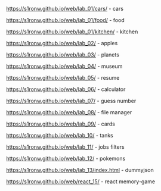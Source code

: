 https://s1ronw.github.io/web/lab_01/cars/ - cars

https://s1ronw.github.io/web/lab_01/food/ - food 

https://s1ronw.github.io/web/lab_01/kitchen/ - kitchen

https://s1ronw.github.io/web/lab_02/ - apples

https://s1ronw.github.io/web/lab_03/ - planets

https://s1ronw.github.io/web/lab_04/ - museum

https://s1ronw.github.io/web/lab_05/ - resume

https://s1ronw.github.io/web/lab_06/ - calculator

https://s1ronw.github.io/web/lab_07/ - guess number

https://s1ronw.github.io/web/lab_08/ - file manager

https://s1ronw.github.io/web/lab_09/ - cards

https://s1ronw.github.io/web/lab_10/ - tanks

https://s1ronw.github.io/web/lab_11/ - jobs filters

https://s1ronw.github.io/web/lab_12/ - pokemons

https://s1ronw.github.io/web/lab_13/index.html - dummyjson

https://s1ronw.github.io/web/react_15/ - react memory-game
